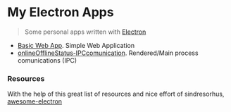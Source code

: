 # My Electron Apps

> Some personal apps written with [Electron](http://electron.atom.io)

- [Basic Web App](https://github.com/jasancheg/electronApps/tree/master/basicApp). Simple Web Application
- [onlineOfflineStatus-IPCcomunication](https://github.com/jasancheg/electronApps/tree/master/onlineOfflineStatus-IPCcomunication). Rendered/Main process comunications (IPC)


### Resources

With the help of this great list of resources and nice effort of sindresorhus, [awesome-electron](https://github.com/sindresorhus/awesome-electron)
